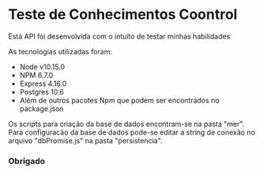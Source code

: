 # Teste de Conhecimentos Coontrol
Está API foi desenvolvida com o intuíto de testar minhas habilidades

As tecnologias utilizadas foram:
- Node v10.15.0
- NPM 6.7.0
- Express 4.16.0
- Postgres 10.6
- Além de outros pacotes Npm que podem ser encontrados no package.json

Os scripts para criação da base de dados encontram-se na pasta "mer".
Para configuracão da base de dados pode-se editar a string de conexão no arquivo "dbPromise.js" na pasta "persistencia".

### Obrigado
